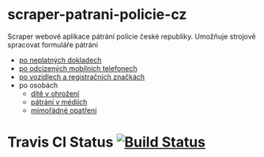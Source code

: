 # scraper-patrani-policie-cz
Scraper webové aplikace pátrání policie české republiky. Umožňuje strojově spracovat formuláře pátrání

- [po neplatných dokladech](http://aplikace.mvcr.cz/neplatne-doklady/)
- [po odcizených mobilních telefonech](http://aplikace.policie.cz/patrani-mobily/)
- [po vozidlech a registračních značkách](http://aplikace.policie.cz/patrani-vozidla/default.aspx)
- po osobách
  - [dítě v ohrožení](http://aplikace.policie.cz/patrani-osoby/DiteVOhrozeni.aspx)
  - [pátrání v médiích](http://aplikace.policie.cz/patrani-osoby/PatraniMedia.aspx)
  - [mimořádné opatření](http://aplikace.policie.cz/patrani-osoby/MimoradnePatrani.aspx) 

# Travis CI Status [![Build Status](https://travis-ci.org/mikrop/scraper-patrani-policie-cz.svg?branch=master)](https://travis-ci.org/mikrop/scraper-patrani-policie-cz)